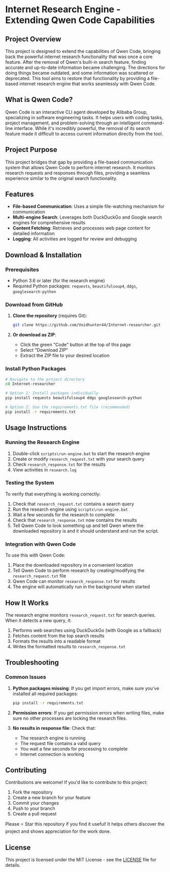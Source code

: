 # Internet Research Engine - Extending Qwen Code Capabilities

## Project Overview

This project is designed to extend the capabilities of Qwen Code, bringing back the powerful internet research functionality that was once a core feature. After the removal of Qwen's built-in search feature, finding accurate and up-to-date information became challenging. The directions for doing things became outdated, and some information was scattered or deprecated. This tool aims to restore that functionality by providing a file-based internet research engine that works seamlessly with Qwen Code.

## What is Qwen Code?

Qwen Code is an interactive CLI agent developed by Alibaba Group, specializing in software engineering tasks. It helps users with coding tasks, project management, and problem-solving through an intelligent command-line interface. While it's incredibly powerful, the removal of its search feature made it difficult to access current information directly from the tool.

## Project Purpose

This project bridges that gap by providing a file-based communication system that allows Qwen Code to perform internet research. It monitors research requests and responses through files, providing a seamless experience similar to the original search functionality.

## Features

- **File-based Communication**: Uses a simple file-watching mechanism for communication
- **Multi-engine Search**: Leverages both DuckDuckGo and Google search engines for comprehensive results
- **Content Fetching**: Retrieves and processes web page content for detailed information
- **Logging**: All activities are logged for review and debugging

## Download & Installation

### Prerequisites

- Python 3.6 or later (for the research engine)
- Required Python packages: `requests`, `beautifulsoup4`, `ddgs`, `googlesearch-python`

### Download from GitHub

1. **Clone the repository** (requires Git):
   ```bash
   git clone https://github.com/Voidhunter44/Internet-researcher.git
   ```

2. **Or download as ZIP**:
   - Click the green "Code" button at the top of this page
   - Select "Download ZIP"
   - Extract the ZIP file to your desired location

### Install Python Packages

```bash
# Navigate to the project directory
cd Internet-researcher

# Option 1: Install packages individually
pip install requests beautifulsoup4 ddgs googlesearch-python

# Option 2: Use the requirements.txt file (recommended)
pip install -r requirements.txt
```

## Usage Instructions

### Running the Research Engine

1. Double-click `scripts\run-engine.bat` to start the research engine
2. Create or modify `research_request.txt` with your search query
3. Check `research_response.txt` for the results
4. View activities in `research.log`

### Testing the System

To verify that everything is working correctly:

1. Check that `research_request.txt` contains a search query
2. Run the research engine using `scripts\run-engine.bat`
3. Wait a few seconds for the research to complete
4. Check that `research_response.txt` now contains the results
5. Tell Qwen Code to look something up and tell Qwen where the downloaded repository is and it should understand and run the script.

### Integration with Qwen Code

To use this with Qwen Code:
1. Place the downloaded repository in a convenient location
2. Tell Qwen Code to perform research by creating/modifying the `research_request.txt` file
3. Qwen Code can monitor `research_response.txt` for results
4. The engine will automatically run in the background when started

## How It Works

The research engine monitors `research_request.txt` for search queries. When it detects a new query, it:

1. Performs web searches using DuckDuckGo (with Google as a fallback)
2. Fetches content from the top search results
3. Formats the results into a readable format
4. Writes the formatted results to `research_response.txt`

## Troubleshooting

### Common Issues

1. **Python packages missing**: If you get import errors, make sure you've installed all required packages:
   ```bash
   pip install -r requirements.txt
   ```

2. **Permission errors**: If you get permission errors when writing files, make sure no other processes are locking the research files.

3. **No results in response file**: Check that:
   - The research engine is running
   - The request file contains a valid query
   - You wait a few seconds for processing to complete
   - Internet connection is working

## Contributing

Contributions are welcome! If you'd like to contribute to this project:

1. Fork the repository
2. Create a new branch for your feature
3. Commit your changes
4. Push to your branch
5. Create a pull request

Please ⭐ Star this repository if you find it useful! It helps others discover the project and shows appreciation for the work done.

## License

This project is licensed under the MIT License - see the [LICENSE](LICENSE) file for details.